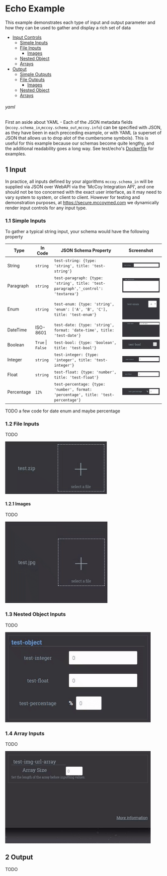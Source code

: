 # Echo Example

This example demonstrates each type of input and output parameter and 
how they can be used to gather and display a rich set of data

* [Input Controls](#1-input)
    * [Simple Inputs](#11-simple-inputs)
    * [File Inputs](#12-file-inputs)
        * [Images](#121-images)
    * [Nested Object](#13-nested-object-inputs)
    * [Arrays](#14-array-inputs)
* [Output](#2-output)
    * [Simple Outputs](#21-simple-outputs)
    * [File Outputs](#22-file-outputs)
        * [Images](#221-images)
    * [Nested Object](#23-nested-object-outputs)
    * [Arrays](#24-array-outputs)

###### yaml
First an aside about YAML - Each of the JSON metadata fields (`mccoy.schema_in`,`mccoy.schema_out`,`mccoy.info`)
can be specified with JSON, as they have been in each precceding example, or with YAML (a superset of JSON that 
allows us to drop alot of the cumbersome symbols). This is useful for this example because our schemas become 
quite lengthy, and the additional readability goes a long way. See test/echo's [Dockerfile](Dockerfile) for examples. 

## 1 Input

In practice, all inputs defined by your algorithms `mccoy.schema_in` will be supplied via JSON over WebAPI via the 
'McCoy Integration API', and one should not be too concerned with the exact user interface, as it may need to vary 
system to system, or client to client. However for testing and demonstration purposes, at https://secure.mccoymed.com 
we dynamically render input controls for any input type.

### 1.1 Simple Inputs

To gather a typical string input, your schema would have the following property

|Type       |In Code|JSON Schema Property                                                               |Screenshot                               |
|-----------|---------------|-----------------------------------------------------------------------------------|-----------------------------------------|
|String     |`string`             |`test-string: {type: 'string', title: 'test-string'}`                              |![String](screenshots/string.gif)        |
|Paragraph  |`string`             |`test-paragraph: {type: 'string', title: 'test-paragraph','_control': 'textarea'}` |![Paragraph](screenshots/paragraph.gif)  |
|Enum       |`string`             |`test-enum: {type: 'string', 'enum': ['A', 'B', 'C'], title: 'test-enum'}`         |![Enum](screenshots/enum.gif)            |
|DateTime   |ISO-8601             |`test-date: {type: 'string', format: 'date-time', title: 'test-date'}`             |![DateTime](screenshots/datetime.gif)    |
|Boolean    |`True` &#124; `False`|`test-bool: {type: 'boolean', title: 'test-bool'}`                                 |![Boolean](screenshots/boolean.gif)      |
|Integer    |`string`             |`test-integer: {type: 'integer', title: 'test-integer'}`                           |![Integer](screenshots/integer.gif)      |
|Float      |`string`             |`test-float: {type: 'number', title: 'test-float'}`                                |![Float](screenshots/float.gif)          |
|Percentage |`12%`                |`test-percentage: {type: 'number', format: 'percentage', title: 'test-percentage'}`|![Percentage](screenshots/percentage.gif)|

TODO a few code for date enum and maybe percentage

### 1.2 File Inputs

TODO

![File](screenshots/file.gif)

#### 1.2.1 Images

TODO

![Image](screenshots/image.gif)

### 1.3 Nested Object Inputs

TODO

![Object](screenshots/object.gif)

### 1.4 Array Inputs

TODO

![Array](screenshots/array.gif)


## 2 Output

TODO
